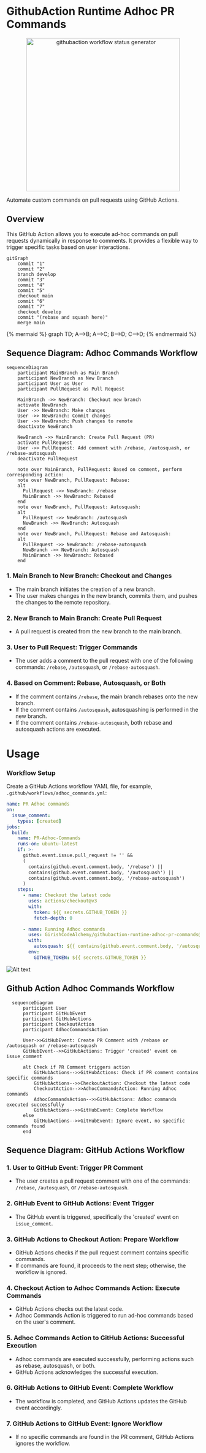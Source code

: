 # GithubAction Runtime Adhoc PR Commands

<p align="center">
  <img src="./assets/cover-1.gif" width="400" alt="githubaction workflow status generator">
</p>
<script src="./assets/scripts/mermaid-8.9.2/mermaid.min.js"></script>

Automate custom commands on pull requests using GitHub Actions.

## Overview

This GitHub Action allows you to execute ad-hoc commands on pull requests dynamically in response to comments. It provides a flexible way to trigger specific tasks based on user interactions.

```mermaid
gitGraph
    commit "1"
    commit "2"
    branch develop
    commit "3"
    commit "4"
    commit "5"
    checkout main
    commit "6"
    commit "7"
    checkout develop
    commit "(rebase and squash here)"
    merge main
```

{% mermaid %}
graph TD;
A-->B;
A-->C;
B-->D;
C-->D;
{% endmermaid %}

## Sequence Diagram: Adhoc Commands Workflow

```mermaid
sequenceDiagram
    participant MainBranch as Main Branch
    participant NewBranch as New Branch
    participant User as User
    participant PullRequest as Pull Request

    MainBranch ->> NewBranch: Checkout new branch
    activate NewBranch
    User ->> NewBranch: Make changes
    User ->> NewBranch: Commit changes
    User ->> NewBranch: Push changes to remote
    deactivate NewBranch

    NewBranch ->> MainBranch: Create Pull Request (PR)
    activate PullRequest
    User ->> PullRequest: Add comment with /rebase, /autosquash, or /rebase-autosquash
    deactivate PullRequest

    note over MainBranch, PullRequest: Based on comment, perform corresponding action:
    note over NewBranch, PullRequest: Rebase:
    alt
      PullRequest ->> NewBranch: /rebase
      MainBranch ->> NewBranch: Rebased
    end
    note over NewBranch, PullRequest: Autosquash:
    alt
      PullRequest ->> NewBranch: /autosquash
      NewBranch ->> NewBranch: Autosquash
    end
    note over NewBranch, PullRequest: Rebase and Autosquash:
    alt
      PullRequest ->> NewBranch: /rebase-autosquash
      NewBranch ->> NewBranch: Autosquash
      MainBranch ->> NewBranch: Rebased
    end

```

### 1. Main Branch to New Branch: Checkout and Changes

- The main branch initiates the creation of a new branch.
- The user makes changes in the new branch, commits them, and pushes the changes to the remote repository.

### 2. New Branch to Main Branch: Create Pull Request

- A pull request is created from the new branch to the main branch.

### 3. User to Pull Request: Trigger Commands

- The user adds a comment to the pull request with one of the following commands: `/rebase`, `/autosquash`, or `/rebase-autosquash`.

### 4. Based on Comment: Rebase, Autosquash, or Both

- If the comment contains `/rebase`, the main branch rebases onto the new branch.
- If the comment contains `/autosquash`, autosquashing is performed in the new branch.
- If the comment contains `/rebase-autosquash`, both rebase and autosquash actions are executed.

# Usage

### Workflow Setup

Create a GitHub Actions workflow YAML file, for example, `.github/workflows/adhoc_commands.yml`:

```yaml
name: PR Adhoc commands
on:
  issue_comment:
    types: [created]
jobs:
  build:
    name: PR-Adhoc-Commands
    runs-on: ubuntu-latest
    if: >-
      github.event.issue.pull_request != '' &&
      (
        contains(github.event.comment.body, '/rebase') ||
        contains(github.event.comment.body, '/autosquash') ||
        contains(github.event.comment.body, '/rebase-autosquash')
      )
    steps:
      - name: Checkout the latest code
        uses: actions/checkout@v3
        with:
          token: ${{ secrets.GITHUB_TOKEN }}
          fetch-depth: 0

      - name: Running Adhoc commands
        uses: GirishCodeAlchemy/githubaction-runtime-adhoc-pr-commands@v1
        with:
          autosquash: ${{ contains(github.event.comment.body, '/autosquash') || contains(github.event.comment.body, '/rebase-autosquash') }}
        env:
          GITHUB_TOKEN: ${{ secrets.GITHUB_TOKEN }}
```

![Alt text](assets/usage-flow.gif)

## Github Action Adhoc Commands Workflow

```mermaid
  sequenceDiagram
      participant User
      participant GitHubEvent
      participant GitHubActions
      participant CheckoutAction
      participant AdhocCommandsAction

      User->>GitHubEvent: Create PR Comment with /rebase or /autosquash or /rebase-autosquash
      GitHubEvent-->>GitHubActions: Trigger 'created' event on issue_comment

      alt Check if PR Comment triggers action
          GitHubActions-->>GitHubActions: Check if PR comment contains specific commands
          GitHubActions-->>CheckoutAction: Checkout the latest code
          CheckoutAction-->>AdhocCommandsAction: Running Adhoc commands
          AdhocCommandsAction-->>GitHubActions: Adhoc commands executed successfully
          GitHubActions-->>GitHubEvent: Complete Workflow
      else
          GitHubActions-->>GitHubEvent: Ignore event, no specific commands found
      end

```

## Sequence Diagram: GitHub Actions Workflow

### 1. User to GitHub Event: Trigger PR Comment

- The user creates a pull request comment with one of the commands: `/rebase`, `/autosquash`, or `/rebase-autosquash`.

### 2. GitHub Event to GitHub Actions: Event Trigger

- The GitHub event is triggered, specifically the 'created' event on `issue_comment`.

### 3. GitHub Actions to Checkout Action: Prepare Workflow

- GitHub Actions checks if the pull request comment contains specific commands.
- If commands are found, it proceeds to the next step; otherwise, the workflow is ignored.

### 4. Checkout Action to Adhoc Commands Action: Execute Commands

- GitHub Actions checks out the latest code.
- Adhoc Commands Action is triggered to run ad-hoc commands based on the user's comment.

### 5. Adhoc Commands Action to GitHub Actions: Successful Execution

- Adhoc commands are executed successfully, performing actions such as rebase, autosquash, or both.
- GitHub Actions acknowledges the successful execution.

### 6. GitHub Actions to GitHub Event: Complete Workflow

- The workflow is completed, and GitHub Actions updates the GitHub event accordingly.

### 7. GitHub Actions to GitHub Event: Ignore Workflow

- If no specific commands are found in the PR comment, GitHub Actions ignores the workflow.
